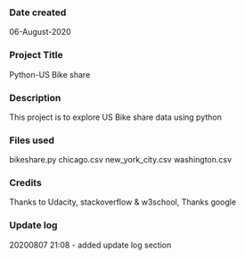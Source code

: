 ### Date created
06-August-2020

### Project Title
Python-US Bike share

### Description
This project is to explore US Bike share data using python

### Files used
bikeshare.py
chicago.csv
new_york_city.csv
washington.csv

### Credits
Thanks to Udacity, stackoverflow & w3school, Thanks google

### Update log
20200807 21:08 - added update log section

